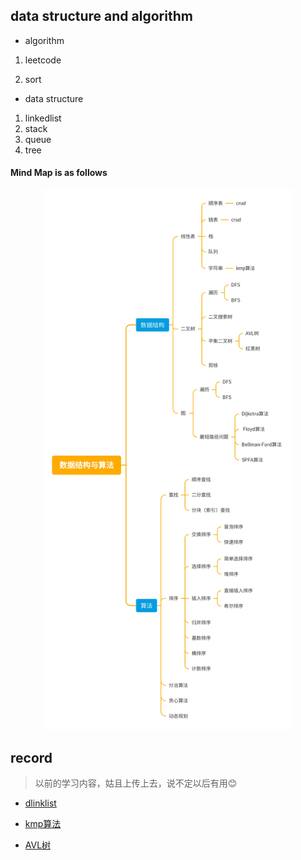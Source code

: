## data structure and algorithm

- algorithm  

1. leetcode 

2. sort

- data structure

1. linkedlist
2. stack
3. queue
4. tree

#### Mind Map is as follows

<div align="center">
   <img src="data structure and algorithm/pic/数据结构与算法.jpg" width="400">
</div>

## record 

> 以前的学习内容，姑且上传上去，说不定以后有用😊

- [dlinklist](record/dlinklist.cpp)

- [kmp算法](record/kmp.cpp)

- [AVL树](record/平衡二叉树.cpp)

